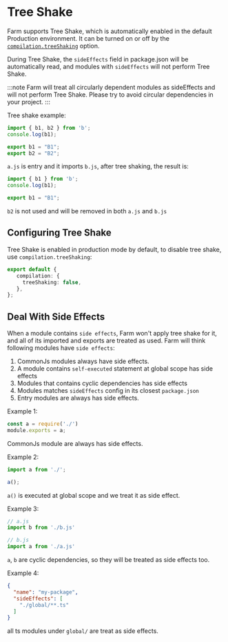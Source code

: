 # Tree Shake
Farm supports Tree Shake, which is automatically enabled in the default Production environment. It can be turned on or off by the [`compilation.treeShaking`](/docs/config/compilation-options#treeshaking) option.

During Tree Shake, the `sideEffects` field in package.json will be automatically read, and modules with `sideEffects` will not perform Tree Shake.

:::note
Farm will treat all circularly dependent modules as sideEffects and will not perform Tree Shake. Please try to avoid circular dependencies in your project.
:::

Tree shake example:
```js title="a.js"
import { b1, b2 } from 'b';
console.log(b1);
```
```js title="b.js"
export b1 = "B1";
export b2 = "B2";
```
`a.js` is entry and it imports `b.js`, after tree shaking, the result is:
```js title="a.js"
import { b1 } from 'b';
console.log(b1);
```
```js title="b.js"
export b1 = "B1";
```
`b2` is not used and will be removed in both `a.js` and `b.js`

## Configuring Tree Shake
Tree Shake is enabled in production mode by default, to disable tree shake, use `compilation.treeShaking`:

```ts title="farm.config.ts"
export default {
   compilation: {
     treeShaking: false,
   },
};
```

## Deal With Side Effects
When a module contains `side effects`, Farm won't apply tree shake for it, and all of its imported and exports are treated as used. Farm will think following modules have `side effects`:
1. CommonJs modules always have side effects.
2. A module contains `self-executed` statement at global scope has side effects
3. Modules that contains cyclic dependencies has side effects
4. Modules matches `sideEffects` config in its closest `package.json`
5. Entry modules are always has side effects.

Example 1:
```js
const a = require('./')
module.exports = a;
```
CommonJs module are always has side effects.

Example 2:
```js
import a from './';

a();
```
`a()` is executed at global scope and we treat it as side effect.

Example 3:
```js
// a.js
import b from './b.js'

// b.js
import a from './a.js'
```
`a`, `b` are cyclic dependencies, so they will be treated as side effects too.

Example 4:
```json title="package.json"
{
  "name": "my-package",
  "sideEffects": [
    "./global/**.ts"
  ]
}
```
all ts  modules under `global/` are treat as side effects.